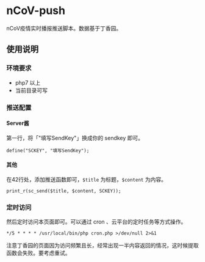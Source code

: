 # nCoV-push

nCoV疫情实时播报推送脚本。数据基于丁香园。

## 使用说明

### 环境要求

- php7 以上
- 当前目录可写

### 推送配置

#### Server酱

第一行，将「"填写SendKey"」换成你的 sendkey 即可。
```
define("SCKEY", "填写SendKey");
```

#### 其他

在42行处，添加推送函数即可，`$title` 为标题，`$content` 为内容。

```
print_r(sc_send($title, $content, SCKEY));
```

### 定时访问

然后定时访问本页面即可。可以通过 cron 、云平台的定时任务等方式操作。

```
*/5 * * * * /usr/local/bin/php cron.php >/dev/null 2>&1
```

注意丁香园的页面因为访问频繁且长，经常出现一半内容返回的情况，这时候提取函数会失败。要考虑重试。